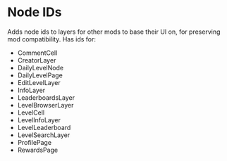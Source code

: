 # Node IDs

Adds node ids to layers for other mods to base their UI on, for preserving mod compatibility. Has ids for:

- CommentCell
- CreatorLayer
- DailyLevelNode
- DailyLevelPage
- EditLevelLayer
- InfoLayer
- LeaderboardsLayer
- LevelBrowserLayer
- LevelCell
- LevelInfoLayer
- LevelLeaderboard
- LevelSearchLayer
- ProfilePage
- RewardsPage